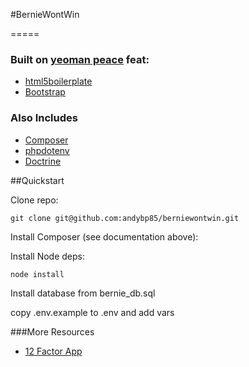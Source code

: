 #BernieWontWin

=====

### Built on [yeoman peace](https://github.com/adjavaherian/generator-peace) feat:

* [html5boilerplate](https://html5boilerplate.com/)
* [Bootstrap](http://getbootstrap.com/components/)

### Also Includes

* [Composer](https://getcomposer.org/doc/00-intro.md)
* [phpdotenv]()
* [Doctrine](http://gruntjs.com/getting-started)

##Quickstart

Clone repo:

`git clone git@github.com:andybp85/berniewontwin.git`

Install Composer (see documentation above):



Install Node deps:

`node install`

Install database from bernie_db.sql

copy .env.example to .env and add vars


###More Resources

* [12 Factor App](http://12factor.net/config)
